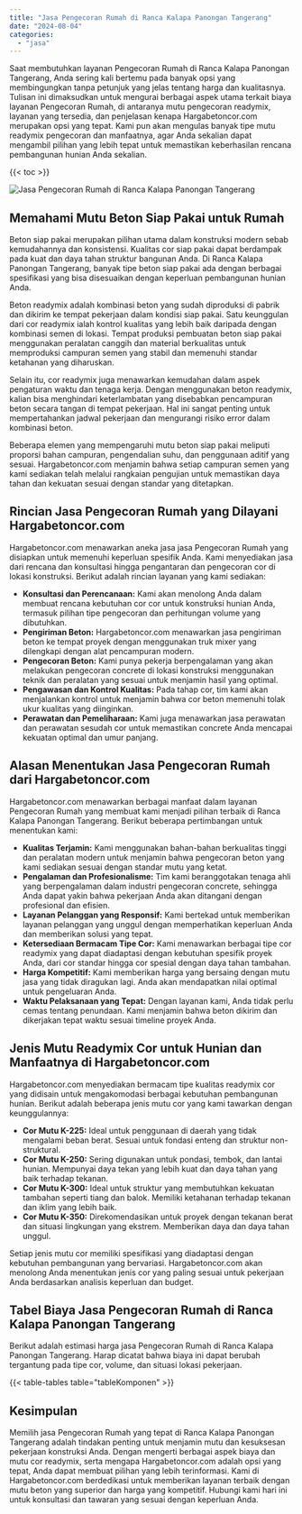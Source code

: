```yaml
---
title: "Jasa Pengecoran Rumah di Ranca Kalapa Panongan Tangerang"
date: "2024-08-04"
categories: 
  - "jasa"
---
```



Saat membutuhkan layanan Pengecoran Rumah di Ranca Kalapa Panongan Tangerang, Anda sering kali bertemu pada banyak opsi yang membingungkan tanpa petunjuk yang jelas tentang harga dan kualitasnya. Tulisan ini dimaksudkan untuk mengurai berbagai aspek utama terkait biaya layanan Pengecoran Rumah, di antaranya mutu pengecoran readymix, layanan yang tersedia, dan penjelasan kenapa Hargabetoncor.com merupakan opsi yang tepat. Kami pun akan mengulas banyak tipe mutu readymix pengecoran dan manfaatnya, agar Anda sekalian dapat mengambil pilihan yang lebih tepat untuk memastikan keberhasilan rencana pembangunan hunian Anda sekalian.

{{< toc >}}

![Jasa Pengecoran Rumah di Ranca Kalapa Panongan Tangerang](https://hargareadymixid.github.io/hbc/readymix-hbc%20(13).png)

## Memahami Mutu Beton Siap Pakai untuk Rumah

Beton siap pakai merupakan pilihan utama dalam konstruksi modern sebab kemudahannya dan konsistensi. Kualitas cor siap pakai dapat berdampak pada kuat dan daya tahan struktur bangunan Anda. Di Ranca Kalapa Panongan Tangerang, banyak tipe beton siap pakai ada dengan berbagai spesifikasi yang bisa disesuaikan dengan keperluan pembangunan hunian Anda.

Beton readymix adalah kombinasi beton yang sudah diproduksi di pabrik dan dikirim ke tempat pekerjaan dalam kondisi siap pakai. Satu keunggulan dari cor readymix ialah kontrol kualitas yang lebih baik daripada dengan kombinasi semen di lokasi. Tempat produksi pembuatan beton siap pakai menggunakan peralatan canggih dan material berkualitas untuk memproduksi campuran semen yang stabil dan memenuhi standar ketahanan yang diharuskan.

Selain itu, cor readymix juga menawarkan kemudahan dalam aspek pengaturan waktu dan tenaga kerja. Dengan menggunakan beton readymix, kalian bisa menghindari keterlambatan yang disebabkan pencampuran beton secara tangan di tempat pekerjaan. Hal ini sangat penting untuk mempertahankan jadwal pekerjaan dan mengurangi risiko error dalam kombinasi beton.

Beberapa elemen yang mempengaruhi mutu beton siap pakai meliputi proporsi bahan campuran, pengendalian suhu, dan penggunaan aditif yang sesuai. Hargabetoncor.com menjamin bahwa setiap campuran semen yang kami sediakan telah melalui rangkaian pengujian untuk memastikan daya tahan dan kekuatan sesuai dengan standar yang ditetapkan.

## Rincian Jasa Pengecoran Rumah yang Dilayani Hargabetoncor.com

Hargabetoncor.com menawarkan aneka jasa jasa Pengecoran Rumah yang disiapkan untuk memenuhi keperluan spesifik Anda. Kami menyediakan jasa dari rencana dan konsultasi hingga pengantaran dan pengecoran cor di lokasi konstruksi. Berikut adalah rincian layanan yang kami sediakan:

- **Konsultasi dan Perencanaan:** Kami akan menolong Anda dalam membuat rencana kebutuhan cor cor untuk konstruksi hunian Anda, termasuk pilihan tipe pengecoran dan perhitungan volume yang dibutuhkan.
- **Pengiriman Beton:** Hargabetoncor.com menawarkan jasa pengiriman beton ke tempat proyek dengan menggunakan truk mixer yang dilengkapi dengan alat pencampuran modern.
- **Pengecoran Beton:** Kami punya pekerja berpengalaman yang akan melakukan pengecoran concrete di lokasi konstruksi menggunakan teknik dan peralatan yang sesuai untuk menjamin hasil yang optimal.
- **Pengawasan dan Kontrol Kualitas:** Pada tahap cor, tim kami akan menjalankan kontrol untuk menjamin bahwa cor beton memenuhi tolak ukur kualitas yang diinginkan.
- **Perawatan dan Pemeliharaan:** Kami juga menawarkan jasa perawatan dan perawatan sesudah cor untuk memastikan concrete Anda mencapai kekuatan optimal dan umur panjang.

## Alasan Menentukan Jasa Pengecoran Rumah dari Hargabetoncor.com

Hargabetoncor.com menawarkan berbagai manfaat dalam layanan Pengecoran Rumah yang membuat kami menjadi pilihan terbaik di Ranca Kalapa Panongan Tangerang. Berikut beberapa pertimbangan untuk menentukan kami:

- **Kualitas Terjamin:** Kami menggunakan bahan-bahan berkualitas tinggi dan peralatan modern untuk menjamin bahwa pengecoran beton yang kami sediakan sesuai dengan standar mutu yang ketat.
- **Pengalaman dan Profesionalisme:** Tim kami beranggotakan tenaga ahli yang berpengalaman dalam industri pengecoran concrete, sehingga Anda dapat yakin bahwa pekerjaan Anda akan ditangani dengan profesional dan efisien.
- **Layanan Pelanggan yang Responsif:** Kami bertekad untuk memberikan layanan pelanggan yang unggul dengan memperhatikan keperluan Anda dan memberikan solusi yang tepat.
- **Ketersediaan Bermacam Tipe Cor:** Kami menawarkan berbagai tipe cor readymix yang dapat diadaptasi dengan kebutuhan spesifik proyek Anda, dari cor standar hingga cor spesial dengan daya tahan tambahan.
- **Harga Kompetitif:** Kami memberikan harga yang bersaing dengan mutu jasa yang tidak diragukan lagi. Anda akan mendapatkan nilai optimal untuk pengeluaran Anda.
- **Waktu Pelaksanaan yang Tepat:** Dengan layanan kami, Anda tidak perlu cemas tentang penundaan. Kami menjamin bahwa beton dikirim dan dikerjakan tepat waktu sesuai timeline proyek Anda.

## Jenis Mutu Readymix Cor untuk Hunian dan Manfaatnya di Hargabetoncor.com

Hargabetoncor.com menyediakan bermacam tipe kualitas readymix cor yang didisain untuk mengakomodasi berbagai kebutuhan pembangunan hunian. Berikut adalah beberapa jenis mutu cor yang kami tawarkan dengan keunggulannya:

- **Cor Mutu K-225:** Ideal untuk penggunaan di daerah yang tidak mengalami beban berat. Sesuai untuk fondasi enteng dan struktur non-struktural.
- **Cor Mutu K-250:** Sering digunakan untuk pondasi, tembok, dan lantai hunian. Mempunyai daya tekan yang lebih kuat dan daya tahan yang baik terhadap tekanan.
- **Cor Mutu K-300:** Ideal untuk struktur yang membutuhkan kekuatan tambahan seperti tiang dan balok. Memiliki ketahanan terhadap tekanan dan iklim yang lebih baik.
- **Cor Mutu K-350:** Direkomendasikan untuk proyek dengan tekanan berat dan situasi lingkungan yang ekstrem. Memberikan daya dan daya tahan unggul.

Setiap jenis mutu cor memiliki spesifikasi yang diadaptasi dengan kebutuhan pembangunan yang bervariasi. Hargabetoncor.com akan menolong Anda menentukan jenis cor yang paling sesuai untuk pekerjaan Anda berdasarkan analisis keperluan dan budget.

## Tabel Biaya Jasa Pengecoran Rumah di Ranca Kalapa Panongan Tangerang

Berikut adalah estimasi harga jasa Pengecoran Rumah di Ranca Kalapa Panongan Tangerang. Harap dicatat bahwa biaya ini dapat berubah tergantung pada tipe cor, volume, dan situasi lokasi pekerjaan.

{{< table-tables table="tableKomponen" >}}

## Kesimpulan

Memilih jasa Pengecoran Rumah yang tepat di Ranca Kalapa Panongan Tangerang adalah tindakan penting untuk menjamin mutu dan kesuksesan pekerjaan konstruksi Anda. Dengan mengerti berbagai aspek biaya dan mutu cor readymix, serta mengapa Hargabetoncor.com adalah opsi yang tepat, Anda dapat membuat pilihan yang lebih terinformasi. Kami di Hargabetoncor.com berdedikasi untuk memberikan layanan terbaik dengan mutu beton yang superior dan harga yang kompetitif. Hubungi kami hari ini untuk konsultasi dan tawaran yang sesuai dengan keperluan Anda.
